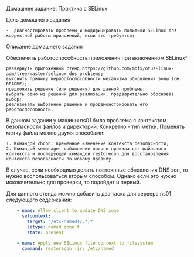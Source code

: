 Домашнее задание. Практика с SELinux

Цель домашнего задания

    -  диагностировать проблемы и модифицировать политики SELinux для корректной работы приложений, если это требуется;

Описание домашнего задания

  Обеспечить работоспособность приложения при включенном SELinux^
  
    развернуть приложенный стенд https://github.com/mbfx/otus-linux-adm/tree/master/selinux_dns_problems;
    выяснить причину неработоспособности механизма обновления зоны (см. README);
    предложить решение (или решения) для данной проблемы;
    выбрать одно из решений для реализации, предварительно обосновав выбор;
    реализовать выбранное решение и продемонстрировать его работоспособность.

  В данном задании у машины ns01 была проблема с контекстом безопасности файлов и директорий. Конкретно - тип метки.
  Поменять метку файла можно двумя способами:

    1. Командой chcon: временное изменение контекста безопасности;
    2. Командой semanage: добавление нового правила для файлового контекста и последующей командой restorecon для восстановления контекста безопасности по новому правилу.

  В случае, если необходимо делать постоянные обновления DNS зон, то нужно воспользоваться вторым способом. Однако если это нужно исключительно для проверки, то подойдет и первый.

  Для данного стенда можно добавить два таска для сервера ns01 следующего содержания:
  
```yaml
    - name: Allow client to update DNS zone
      sefcontext:
        target: '/etc/named(/.*)?'
        setype: named_zone_t
        state: present
  
    - name: Apply new SELinux file context to filesystem
      command: restorecon -irv /etc/named
```
